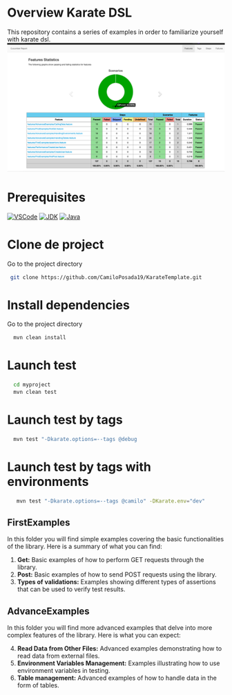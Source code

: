 # Overview Karate DSL

This repository contains a series of examples in order to familiarize yourself with karate dsl. 
![App Screenshot](Evidence.png)
# Prerequisites
[![VSCode](https://img.shields.io/badge/-Visual%20Studio%20Code-%233178C6?logo=visual-studio-code)](https://code.visualstudio.com/download)
[![JDK](https://img.shields.io/badge/-JDK-white?logo=openjdk&logoColor=black&)](https://www.azul.com/downloads/#zulu)
[![Java](https://img.shields.io/badge/java-%23ED8B00.svg?style=for-the-badge&logo=openjdk&logoColor=white)](https://www.java.com/es/)

# Clone de project
Go to the project directory

```bash
 git clone https://github.com/CamiloPosada19/KarateTemplate.git
```

# Install dependencies
Go to the project directory

```bash
  mvn clean install
```

# Launch test

```bash
  cd myproject
  mvn clean test
```

# Launch test by tags

```bash
  mvn test "-Dkarate.options=--tags @debug
```

# Launch test by tags with environments

```bash
   mvn test "-Dkarate.options=--tags @camilo" -DKarate.env="dev"
```

## FirstExamples

In this folder you will find simple examples covering the basic functionalities of the library. Here is a summary of what you can find:

1. **Get:** Basic examples of how to perform GET requests through the library.
2. **Post:** Basic examples of how to send POST requests using the library.
3. **Types of validations:** Examples showing different types of assertions that can be used to verify test results.

## AdvanceExamples

In this folder you will find more advanced examples that delve into more complex features of the library. Here is what you can expect:

4. **Read Data from Other Files:** Advanced examples demonstrating how to read data from external files.
5. **Environment Variables Management:** Examples illustrating how to use environment variables in testing.
6. **Table management:** Advanced examples of how to handle data in the form of tables.


